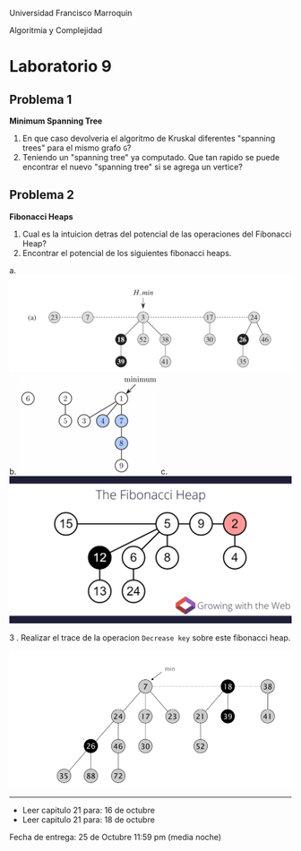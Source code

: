 Universidad Francisco Marroquin

Algoritmia y Complejidad
# Laboratorio 9


## Problema 1
**Minimum Spanning Tree**

1. En que caso devolveria el algoritmo de Kruskal diferentes "spanning trees" para el mismo grafo `G`?
2. Teniendo un "spanning tree" ya computado. Que tan rapido se puede encontrar el nuevo "spanning tree" si se agrega un vertice?

 
## Problema 2
**Fibonacci Heaps**

1. Cual es la intuicion detras del potencial de las operaciones del Fibonacci Heap?
2. Encontrar el potencial de los siguientes fibonacci heaps. 


a. ![fibheap1](https://raw.githubusercontent.com/netogallo/algoritmos-ufm-2018/master/labs/img/fib3.png)
b. ![fibheap1](https://raw.githubusercontent.com/netogallo/algoritmos-ufm-2018/master/labs/img/fibheap2.png)
c. ![fibheap1](https://raw.githubusercontent.com/netogallo/algoritmos-ufm-2018/master/labs/img/fibheap1.png)

3 . Realizar el trace de la operacion `Decrease key` sobre este fibonacci heap.

![trace](https://raw.githubusercontent.com/netogallo/algoritmos-ufm-2018/master/labs/img/decrease%20key.png)

- - - -
- Leer capitulo 21 para: 16 de octubre
- Leer capitulo 21 para: 18 de octubre

Fecha de entrega: 25 de Octubre 11:59 pm (media noche)